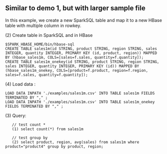## Similar to demo 1, but with larger sample file
In this example, we create a new SparkSQL table and map it to a new HBase table with multiple column in rowkey.

(2) Create table in SparkSQL and in HBase 
```
$SPARK_HBASE_HOME/bin/hbase-sql
CREATE TABLE sales1m(id STRING, product STRING, region STRING, sales INTEGER, quantity INTEGER, PRIMARY KEY (id, product, region)) MAPPED BY (hbase_sales1m, COLS=[sales=f.sales, quantity=f.quantity]);
CREATE TABLE sales1m_onekey(id STRING, product STRING, region STRING, sales INTEGER, quantity INTEGER, PRIMARY KEY (id)) MAPPED BY (hbase_sales1m_onekey, COLS=[product=f.product, region=f.region, sales=f.sales, quantity=f.quantity]);
```

(4) Load data :
```
LOAD DATA INPATH './examples/sales1m.csv' INTO TABLE sales1m FIELDS TERMINATED BY "," ;
LOAD DATA INPATH './examples/sales1m.csv' INTO TABLE sales1m_onekey FIELDS TERMINATED BY "," ;
```

(3) Query:
```
   // test count *
   (1) select count(*) from sales1m

   // test group by
   (2) select product, region, avg(sales) from sales1m where product="product4" group by product, region;
```

